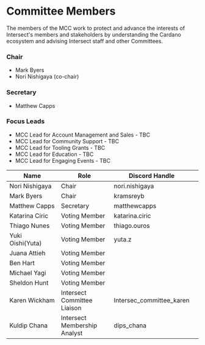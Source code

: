 # Committee Members

The members of the MCC work to protect and advance the interests of Intersect's members and stakeholders by understanding the Cardano ecosystem and advising Intersect staff and other Committees.&#x20;

### Chair

* Mark Byers
* Nori Nishigaya (co-chair)

### Secretary

* Matthew Capps

### Focus Leads

* MCC Lead for Account Management and Sales - TBC
* MCC Lead for Community Support - TBC
* MCC Lead for Tooling Grants - TBC
* MCC Lead for Education - TBC
* MCC Lead for Engaging Events - TBC



<table><thead><tr><th width="130">Name</th><th width="131">Role</th><th width="148">Discord Handle</th><th></th></tr></thead><tbody><tr><td>Nori Nishigaya</td><td>Chair</td><td>nori.nishigaya</td><td></td></tr><tr><td>Mark Byers</td><td>Chair</td><td>kramsreyb</td><td></td></tr><tr><td>Matthew Capps</td><td>Secretary</td><td>matthewcapps</td><td></td></tr><tr><td>Katarina Ciric</td><td>Voting Member</td><td>katarina.ciric</td><td></td></tr><tr><td>Thiago Nunes</td><td>Voting Member</td><td>thiago.ouros</td><td></td></tr><tr><td>Yuki Oishi(Yuta)</td><td>Voting Member</td><td>yuta.z</td><td></td></tr><tr><td>Juana Attieh</td><td>Voting Member</td><td></td><td></td></tr><tr><td>Ben Hart</td><td>Voting Member</td><td></td><td></td></tr><tr><td>Michael Yagi</td><td>Voting Member</td><td></td><td></td></tr><tr><td>Sheldon Hunt</td><td>Voting Member</td><td></td><td></td></tr><tr><td>Karen Wickham</td><td>Intersect Committee Liaison</td><td>Intersec_committee_karen</td><td></td></tr><tr><td>Kuldip Chana</td><td>Intersect Membership Analyst</td><td>dips_chana</td><td></td></tr></tbody></table>
